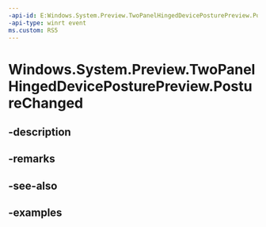 ```yaml
---
-api-id: E:Windows.System.Preview.TwoPanelHingedDevicePosturePreview.PostureChanged
-api-type: winrt event
ms.custom: RS5
---
```


<!-- Event syntax.
public event TypedEventHandler PostureChanged<TwoPanelHingedDevicePosturePreview, TwoPanelHingedDevicePosturePreviewReadingChangedEventArgs>
-->

# Windows.System.Preview.TwoPanelHingedDevicePosturePreview.PostureChanged

## -description

## -remarks

## -see-also

## -examples

